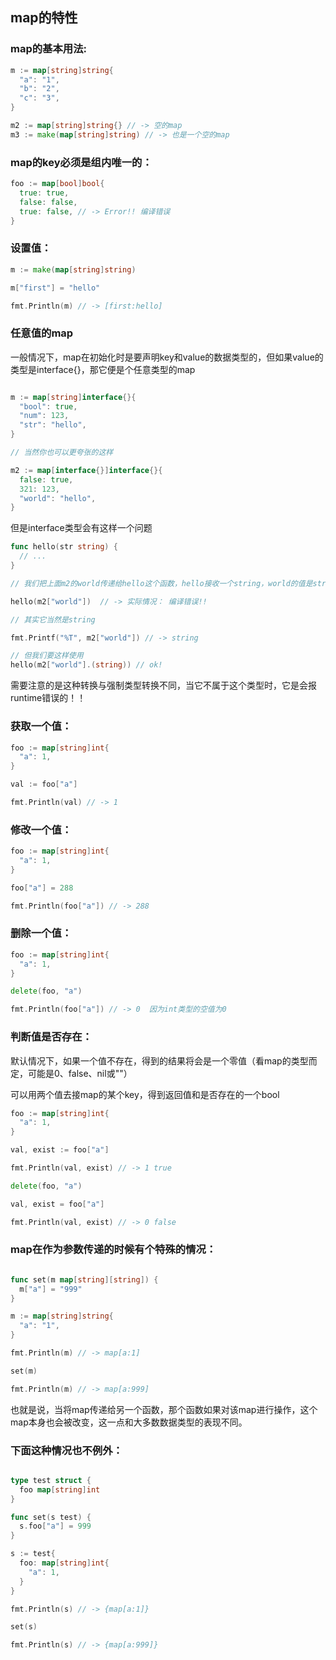 

## map的特性

### map的基本用法:

```go
m := map[string]string{
  "a": "1",
  "b": "2",
  "c": "3",
}

m2 := map[string]string{} // -> 空的map
m3 := make(map[string]string) // -> 也是一个空的map
```

### map的key必须是组内唯一的：
```go
foo := map[bool]bool{
  true: true,
  false: false,
  true: false, // -> Error!! 编译错误
}
```

### 设置值：
```go
m := make(map[string]string)

m["first"] = "hello"

fmt.Println(m) // -> [first:hello]
```

### 任意值的map
一般情况下，map在初始化时是要声明key和value的数据类型的，但如果value的类型是interface{}，那它便是个任意类型的map
```go

m := map[string]interface{}{
  "bool": true,
  "num": 123,
  "str": "hello",
}

// 当然你也可以更夸张的这样

m2 := map[interface{}]interface{}{
  false: true,
  321: 123,
  "world": "hello",
}
```

但是interface类型会有这样一个问题

```go
func hello(str string) {
  // ...
}

// 我们把上面m2的world传递给hello这个函数，hello接收一个string，world的值是string吗？

hello(m2["world"])  // -> 实际情况： 编译错误!!

// 其实它当然是string

fmt.Printf("%T", m2["world"]) // -> string

// 但我们要这样使用
hello(m2["world"].(string)) // ok!
```
需要注意的是这种转换与强制类型转换不同，当它不属于这个类型时，它是会报runtime错误的！！

### 获取一个值：
```go
foo := map[string]int{
  "a": 1,
}

val := foo["a"]

fmt.Println(val) // -> 1
```

### 修改一个值：
```go
foo := map[string]int{
  "a": 1,
}

foo["a"] = 288

fmt.Println(foo["a"]) // -> 288
```

### 删除一个值：
```go
foo := map[string]int{
  "a": 1,
}

delete(foo, "a")

fmt.Println(foo["a"]) // -> 0  因为int类型的空值为0
```

### 判断值是否存在：

默认情况下，如果一个值不存在，得到的结果将会是一个零值（看map的类型而定，可能是0、false、nil或""）

可以用两个值去接map的某个key，得到返回值和是否存在的一个bool
```go
foo := map[string]int{
  "a": 1,
}

val, exist := foo["a"]

fmt.Println(val, exist) // -> 1 true

delete(foo, "a")

val, exist = foo["a"]

fmt.Println(val, exist) // -> 0 false
```


### map在作为参数传递的时候有个特殊的情况：

```go

func set(m map[string][string]) {
  m["a"] = "999"
}

m := map[string]string{
  "a": "1",
}

fmt.Println(m) // -> map[a:1]

set(m)

fmt.Println(m) // -> map[a:999]
```

也就是说，当将map传递给另一个函数，那个函数如果对该map进行操作，这个map本身也会被改变，这一点和大多数数据类型的表现不同。

### 下面这种情况也不例外：
```go

type test struct {
  foo map[string]int
}

func set(s test) {
  s.foo["a"] = 999
}

s := test{
  foo: map[string]int{
    "a": 1,
  }
}

fmt.Println(s) // -> {map[a:1]}

set(s)

fmt.Println(s) // -> {map[a:999]}
```

